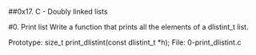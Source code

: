 ##0x17. C - Doubly linked lists

#0. Print list
Write a function that prints all the elements of a dlistint_t list.

Prototype: size_t print_dlistint(const dlistint_t *h);
File: 0-print_dlistint.c
